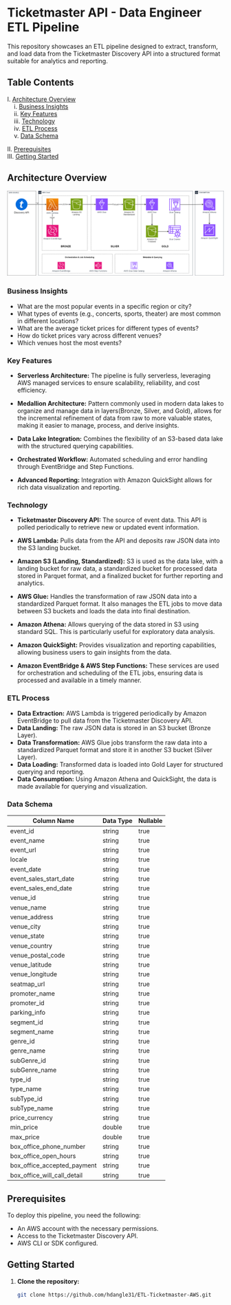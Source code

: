# Ticketmaster API - Data Engineer ETL Pipeline

This repository showcases an ETL pipeline designed to extract, transform, and load data from the Ticketmaster Discovery API into a structured format suitable for analytics and reporting.

## Table Contents

I. [Architecture Overview](#architecture-overview) \
 &nbsp; &nbsp; i.    [Business Insights](#business-insights) \
 &nbsp; &nbsp; ii.   [Key Features](#key-features) \
 &nbsp; &nbsp; iii.  [Technology](#technology) \
 &nbsp; &nbsp; iv.   [ETL Process](#etl-process) \
 &nbsp; &nbsp; v.    [Data Schema](#data-schema)

II. [Prerequisites](#prerequisites) \
III. [Getting Started](#getting-started) 

## Architecture Overview

![Ticketmaster ETL Architecture](./TICKETMASTER_ETL.png)

### Business Insights

- What are the most popular events in a specific region or city?
- What types of events (e.g., concerts, sports, theater) are most common in different locations?
- What are the average ticket prices for different types of events?
- How do ticket prices vary across different venues?
- Which venues host the most events?

### Key Features

- **Serverless Architecture:** The pipeline is fully serverless, leveraging AWS managed services to ensure scalability, reliability, and cost efficiency.
  
- **Medallion Architecture:** Pattern commonly used in modern data lakes to organize and manage data in layers(Bronze, Silver, and Gold), allows for the incremental refinement of data from raw to more valuable states, making it easier to manage, process, and derive insights.

- **Data Lake Integration:** Combines the flexibility of an S3-based data lake with the structured querying capabilities.

- **Orchestrated Workflow:** Automated scheduling and error handling through EventBridge and Step Functions.

- **Advanced Reporting:** Integration with Amazon QuickSight allows for rich data visualization and reporting.

### Technology

- **Ticketmaster Discovery API:** The source of event data. This API is polled periodically to retrieve new or updated event information.
  
- **AWS Lambda:** Pulls data from the API and deposits raw JSON data into the S3 landing bucket.
  
- **Amazon S3 (Landing, Standardized):** S3 is used as the data lake, with a landing bucket for raw data, a standardized bucket for processed data stored in Parquet format, and a finalized bucket for further reporting and analytics.

- **AWS Glue:** Handles the transformation of raw JSON data into a standardized Parquet format. It also manages the ETL jobs to move data between S3 buckets and loads the data into final destination.

- **Amazon Athena:** Allows querying of the data stored in S3 using standard SQL. This is particularly useful for exploratory data analysis.

- **Amazon QuickSight:** Provides visualization and reporting capabilities, allowing business users to gain insights from the data.

- **Amazon EventBridge & AWS Step Functions:** These services are used for orchestration and scheduling of the ETL jobs, ensuring data is processed and available in a timely manner.

### ETL Process

- **Data Extraction:** AWS Lambda is triggered periodically by Amazon EventBridge to pull data from the Ticketmaster Discovery API.
- **Data Landing:** The raw JSON data is stored in an S3 bucket (Bronze Layer).
- **Data Transformation:** AWS Glue jobs transform the raw data into a standardized Parquet format and store it in another S3 bucket (Silver Layer).
- **Data Loading:** Transformed data is loaded into Gold Layer for structured querying and reporting.
- **Data Consumption:** Using Amazon Athena and QuickSight, the data is made available for querying and visualization.

### Data Schema

| Column Name                    | Data Type | Nullable |
|--------------------------------|-----------|----------|
| event_id                       | string    | true     |
| event_name                     | string    | true     |
| event_url                      | string    | true     |
| locale                         | string    | true     |
| event_date                     | string    | true     |
| event_sales_start_date         | string    | true     |
| event_sales_end_date           | string    | true     |
| venue_id                       | string    | true     |
| venue_name                     | string    | true     |
| venue_address                  | string    | true     |
| venue_city                     | string    | true     |
| venue_state                    | string    | true     |
| venue_country                  | string    | true     |
| venue_postal_code              | string    | true     |
| venue_latitude                 | string    | true     |
| venue_longitude                | string    | true     |
| seatmap_url                    | string    | true     |
| promoter_name                  | string    | true     |
| promoter_id                    | string    | true     |
| parking_info                   | string    | true     |
| segment_id                     | string    | true     |
| segment_name                   | string    | true     |
| genre_id                       | string    | true     |
| genre_name                     | string    | true     |
| subGenre_id                    | string    | true     |
| subGenre_name                  | string    | true     |
| type_id                        | string    | true     |
| type_name                      | string    | true     |
| subType_id                     | string    | true     |
| subType_name                   | string    | true     |
| price_currency                 | string    | true     |
| min_price                      | double    | true     |
| max_price                      | double    | true     |
| box_office_phone_number        | string    | true     |
| box_office_open_hours          | string    | true     |
| box_office_accepted_payment    | string    | true     |
| box_office_will_call_detail    | string    | true     |


## Prerequisites

To deploy this pipeline, you need the following:

- An AWS account with the necessary permissions.
- Access to the Ticketmaster Discovery API.
- AWS CLI or SDK configured.

## Getting Started

1. **Clone the repository:**
   ```bash
   git clone https://github.com/hdangle31/ETL-Ticketmaster-AWS.git

